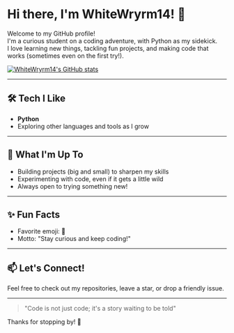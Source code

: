 # Hi there, I'm WhiteWryrm14! 🐉  
Welcome to my GitHub profile!  
I'm a curious student on a coding adventure, with Python as my sidekick.  
I love learning new things, tackling fun projects, and making code that works (sometimes even on the first try!).

[![WhiteWryrm14's GitHub stats](https://github-readme-stats.vercel.app/api?username=WhiteWryrm14&show_icons=true&theme=radical)](https://github.com/anuraghazra/github-readme-stats)

---
## 🛠️ Tech I Like

- **Python**
- Exploring other languages and tools as I grow

---

## 🎒 What I'm Up To
- Building projects (big and small) to sharpen my skills
- Experimenting with code, even if it gets a little wild
- Always open to trying something new!

---

## ✨ Fun Facts
- Favorite emoji: 🐍
- Motto: "Stay curious and keep coding!"

---

## 📫 Let's Connect!
Feel free to check out my repositories, leave a star, or drop a friendly issue.  

---

> "Code is not just code; it's a story waiting to be told"

Thanks for stopping by! 🚀

<!--
**WhiteWryrm14/WhiteWryrm14** is a ✨ _special_ ✨ repository because its `README.md` (this file) appears on your GitHub profile.
-->
